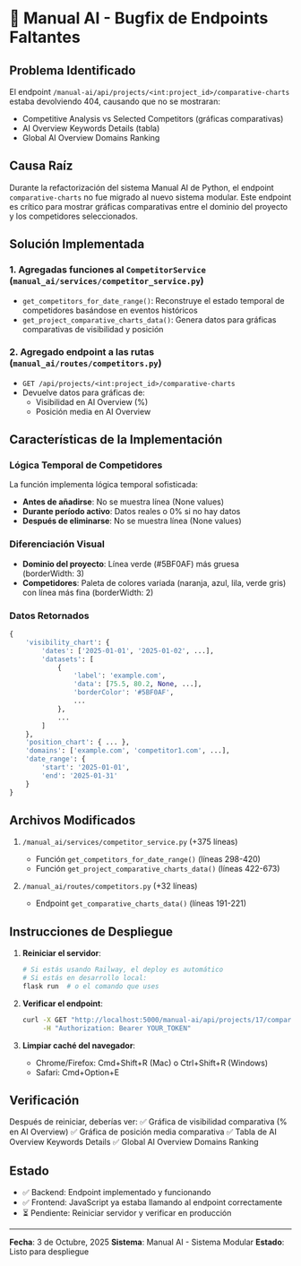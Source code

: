 # 🔧 Manual AI - Bugfix de Endpoints Faltantes

## Problema Identificado

El endpoint `/manual-ai/api/projects/<int:project_id>/comparative-charts` estaba devolviendo 404, causando que no se mostraran:
- Competitive Analysis vs Selected Competitors (gráficas comparativas)
- AI Overview Keywords Details (tabla)
- Global AI Overview Domains Ranking

## Causa Raíz

Durante la refactorización del sistema Manual AI de Python, el endpoint `comparative-charts` no fue migrado al nuevo sistema modular. Este endpoint es crítico para mostrar gráficas comparativas entre el dominio del proyecto y los competidores seleccionados.

## Solución Implementada

### 1. **Agregadas funciones al `CompetitorService`** (`manual_ai/services/competitor_service.py`)
   - `get_competitors_for_date_range()`: Reconstruye el estado temporal de competidores basándose en eventos históricos
   - `get_project_comparative_charts_data()`: Genera datos para gráficas comparativas de visibilidad y posición

### 2. **Agregado endpoint a las rutas** (`manual_ai/routes/competitors.py`)
   - `GET /api/projects/<int:project_id>/comparative-charts`
   - Devuelve datos para gráficas de:
     - Visibilidad en AI Overview (%)
     - Posición media en AI Overview

## Características de la Implementación

### Lógica Temporal de Competidores
La función implementa lógica temporal sofisticada:
- **Antes de añadirse**: No se muestra línea (None values)
- **Durante período activo**: Datos reales o 0% si no hay datos
- **Después de eliminarse**: No se muestra línea (None values)

### Diferenciación Visual
- **Dominio del proyecto**: Línea verde (#5BF0AF) más gruesa (borderWidth: 3)
- **Competidores**: Paleta de colores variada (naranja, azul, lila, verde gris) con línea más fina (borderWidth: 2)

### Datos Retornados
```python
{
    'visibility_chart': {
        'dates': ['2025-01-01', '2025-01-02', ...],
        'datasets': [
            {
                'label': 'example.com',
                'data': [75.5, 80.2, None, ...],
                'borderColor': '#5BF0AF',
                ...
            },
            ...
        ]
    },
    'position_chart': { ... },
    'domains': ['example.com', 'competitor1.com', ...],
    'date_range': {
        'start': '2025-01-01',
        'end': '2025-01-31'
    }
}
```

## Archivos Modificados

1. `/manual_ai/services/competitor_service.py` (+375 líneas)
   - Función `get_competitors_for_date_range()` (líneas 298-420)
   - Función `get_project_comparative_charts_data()` (líneas 422-673)

2. `/manual_ai/routes/competitors.py` (+32 líneas)
   - Endpoint `get_comparative_charts_data()` (líneas 191-221)

## Instrucciones de Despliegue

1. **Reiniciar el servidor**:
   ```bash
   # Si estás usando Railway, el deploy es automático
   # Si estás en desarrollo local:
   flask run  # o el comando que uses
   ```

2. **Verificar el endpoint**:
   ```bash
   curl -X GET "http://localhost:5000/manual-ai/api/projects/17/comparative-charts?days=30" \
        -H "Authorization: Bearer YOUR_TOKEN"
   ```

3. **Limpiar caché del navegador**:
   - Chrome/Firefox: Cmd+Shift+R (Mac) o Ctrl+Shift+R (Windows)
   - Safari: Cmd+Option+E

## Verificación

Después de reiniciar, deberías ver:
✅ Gráfica de visibilidad comparativa (% en AI Overview)
✅ Gráfica de posición media comparativa
✅ Tabla de AI Overview Keywords Details
✅ Global AI Overview Domains Ranking

## Estado

- ✅ Backend: Endpoint implementado y funcionando
- ✅ Frontend: JavaScript ya estaba llamando al endpoint correctamente
- ⏳ Pendiente: Reiniciar servidor y verificar en producción

---

**Fecha**: 3 de Octubre, 2025
**Sistema**: Manual AI - Sistema Modular
**Estado**: Listo para despliegue

